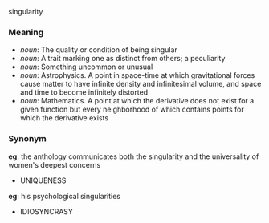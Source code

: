 singularity
### Meaning
+ _noun_: The quality or condition of being singular
+ _noun_: A trait marking one as distinct from others; a peculiarity
+ _noun_: Something uncommon or unusual
+ _noun_: Astrophysics. A point in space-time at which gravitational forces cause matter to have infinite density and infinitesimal volume, and space and time to become infinitely distorted
+ _noun_: Mathematics. A point at which the derivative does not exist for a given function but every neighborhood of which contains points for which the derivative exists

### Synonym

__eg__: the anthology communicates both the singularity and the universality of women's deepest concerns

+ UNIQUENESS

__eg__: his psychological singularities

+ IDIOSYNCRASY


